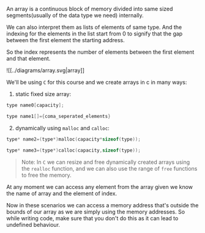 An array is a continuous block of memory divided into same sized segments(usually of the data type we need) internally.

We can also interpret them as lists of elements of same type. And the indexing for the elements in the list start from 0 to signify that the gap between the first element the starting address.

So the index represents the number of elements between the first element and that element.

![[../diagrams/array.svg|array]]

We'll be using `C` for this course and we create arrays in c in many ways:
1. static fixed size array:
```c
type name0[capacity];

type name1[]={coma_seperated_elements}
```
2. dynamically using `malloc` and `calloc`:
```c
type* name2=(type*)malloc(capacity*sizeof(type));

type* name3=(type*)calloc(capacity,sizeof(type));
```

> Note: In `C` we can resize and free dynamically created arrays using the `realloc` function, and we can also use the range of `free` functions to free the memory.

At any moment we can access any element from the array given we know the name of array and the element of index.

Now in these scenarios we can access a memory address that's outside the bounds of our array as we are simply using the memory addresses. So while writing code, make sure that you don't do this as it can lead to undefined behaviour.